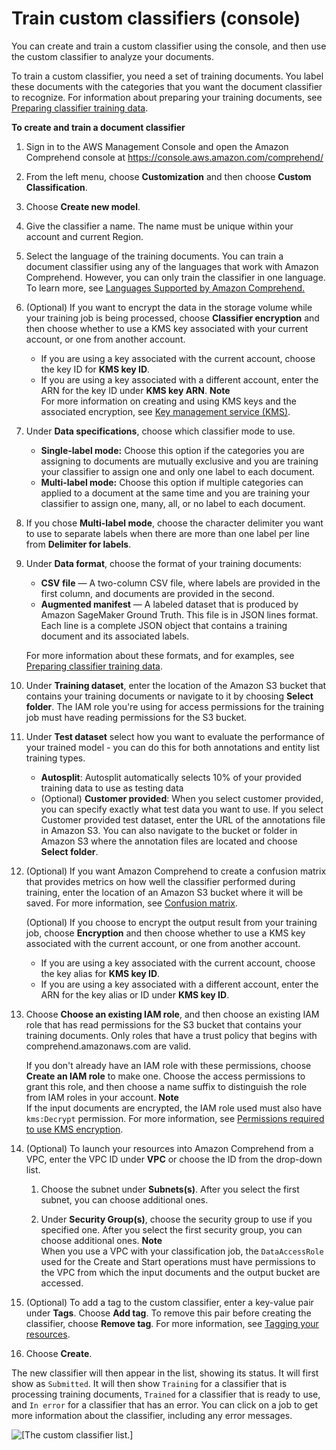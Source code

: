 # Train custom classifiers \(console\)<a name="create-custom-classifier-console"></a>

You can create and train a custom classifier using the console, and then use the custom classifier to analyze your documents\.

To train a custom classifier, you need a set of training documents\. You label these documents with the categories that you want the document classifier to recognize\. For information about preparing your training documents, see [Preparing classifier training data](prep-classifier-data.md)\.



**To create and train a document classifier**

1. Sign in to the AWS Management Console and open the Amazon Comprehend console at [https://console\.aws\.amazon\.com/comprehend/](https://console.aws.amazon.com/comprehend/)

1. From the left menu, choose **Customization** and then choose **Custom Classification**\.

1. Choose **Create new model**\.

1. Give the classifier a name\. The name must be unique within your account and current Region\.

1. Select the language of the training documents\. You can train a document classifier using any of the languages that work with Amazon Comprehend\. However, you can only train the classifier in one language\. To learn more, see [Languages Supported by Amazon Comprehend\.](supported-languages.md) 

1. \(Optional\) If you want to encrypt the data in the storage volume while your training job is being processed, choose **Classifier encryption** and then choose whether to use a KMS key associated with your current account, or one from another account\.
   + If you are using a key associated with the current account, choose the key ID for **KMS key ID**\.
   + If you are using a key associated with a different account, enter the ARN for the key ID under **KMS key ARN**\.
**Note**  
For more information on creating and using KMS keys and the associated encryption, see [Key management service \(KMS\)](https://docs.aws.amazon.com/kms/latest/developerguide/overview.html)\.

1. Under **Data specifications**, choose which classifier mode to use\.
   + **Single\-label mode:** Choose this option if the categories you are assigning to documents are mutually exclusive and you are training your classifier to assign one and only one label to each document\.
   + **Multi\-label mode:** Choose this option if multiple categories can applied to a document at the same time and you are training your classifier to assign one, many, all, or no label to each document\. 

1. If you chose **Multi\-label mode**, choose the character delimiter you want to use to separate labels when there are more than one label per line from **Delimiter for labels**\.

1. Under **Data format**, choose the format of your training documents:
   + **CSV file** — A two\-column CSV file, where labels are provided in the first column, and documents are provided in the second\.
   + **Augmented manifest** — A labeled dataset that is produced by Amazon SageMaker Ground Truth\. This file is in JSON lines format\. Each line is a complete JSON object that contains a training document and its associated labels\.

   For more information about these formats, and for examples, see [Preparing classifier training data](prep-classifier-data.md)\.

1. Under **Training dataset**, enter the location of the Amazon S3 bucket that contains your training documents or navigate to it by choosing **Select folder**\. The IAM role you're using for access permissions for the training job must have reading permissions for the S3 bucket\. 

1. Under **Test dataset** select how you want to evaluate the performance of your trained model \- you can do this for both annotations and entity list training types\.
   + **Autosplit**: Autosplit automatically selects 10% of your provided training data to use as testing data 
   + \(Optional\) **Customer provided**: When you select customer provided, you can specify exactly what test data you want to use\. If you select Customer provided test dataset, enter the URL of the annotations file in Amazon S3\. You can also navigate to the bucket or folder in Amazon S3 where the annotation files are located and choose **Select folder**\.

1. \(Optional\) If you want Amazon Comprehend to create a confusion matrix that provides metrics on how well the classifier performed during training, enter the location of an Amazon S3 bucket where it will be saved\. For more information, see [Confusion matrix](cer-doc-class.md#conf-matrix)\.

   \(Optional\) If you choose to encrypt the output result from your training job, choose **Encryption** and then choose whether to use a KMS key associated with the current account, or one from another account\.
   + If you are using a key associated with the current account, choose the key alias for **KMS key ID**\.
   + If you are using a key associated with a different account, enter the ARN for the key alias or ID under **KMS key ID**\.

1. Choose **Choose an existing IAM role**, and then choose an existing IAM role that has read permissions for the S3 bucket that contains your training documents\. Only roles that have a trust policy that begins with comprehend\.amazonaws\.com are valid\.

   If you don't already have an IAM role with these permissions, choose **Create an IAM role** to make one\. Choose the access permissions to grant this role, and then choose a name suffix to distinguish the role from IAM roles in your account\.
**Note**  
If the input documents are encrypted, the IAM role used must also have `kms:Decrypt` permission\. For more information, see [Permissions required to use KMS encryption](security_iam_id-based-policy-examples.md#auth-kms-permissions)\.

1. \(Optional\) To launch your resources into Amazon Comprehend from a VPC, enter the VPC ID under **VPC** or choose the ID from the drop\-down list\. 

   1. Choose the subnet under **Subnets\(s\)**\. After you select the first subnet, you can choose additional ones\.

   1. Under **Security Group\(s\)**, choose the security group to use if you specified one\. After you select the first security group, you can choose additional ones\.
**Note**  
When you use a VPC with your classification job, the `DataAccessRole` used for the Create and Start operations must have permissions to the VPC from which the input documents and the output bucket are accessed\.

1. \(Optional\) To add a tag to the custom classifier, enter a key\-value pair under **Tags**\. Choose **Add tag**\. To remove this pair before creating the classifier, choose **Remove tag**\. For more information, see [Tagging your resources](tagging.md)\.

1. Choose **Create**\.

The new classifier will then appear in the list, showing its status\. It will first show as `Submitted`\. It will then show `Training` for a classifier that is processing training documents, `Trained` for a classifier that is ready to use, and `In error` for a classifier that has an error\. You can click on a job to get more information about the classifier, including any error messages\.

![\[The custom classifier list.\]](http://docs.aws.amazon.com/comprehend/latest/dg/images/class-list.png)